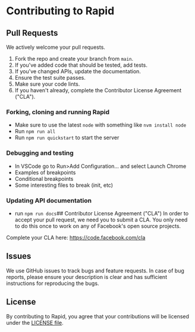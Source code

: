 # Contributing to Rapid

## Pull Requests
We actively welcome your pull requests.

1. Fork the repo and create your branch from `main`.
2. If you've added code that should be tested, add tests.
3. If you've changed APIs, update the documentation.
4. Ensure the test suite passes.
5. Make sure your code lints.
6. If you haven't already, complete the Contributor License Agreement ("CLA").

### Forking, cloning and running Rapid

- Make sure to use the latest `node` with something like  `nvm install node`
- Run `npm run all`
- Run `npm run quickstart` to start the server

### Debugging and testing

- In VSCode go to Run>Add Configuration... and select Launch Chrome
- Examples of breakpoints
- Conditional breakpoints
- Some interesting files to break (init, etc)

### Updating API documentation

- run `npm run docs`## Contributor License Agreement ("CLA")
In order to accept your pull request, we need you to submit a CLA. You only need
to do this once to work on any of Facebook's open source projects.

Complete your CLA here: <https://code.facebook.com/cla>

## Issues
We use GitHub issues to track bugs and feature requests. In case of bug reports, please ensure your description is clear and has sufficient instructions for reproducing the bugs.

## License
By contributing to Rapid, you agree that your contributions will be licensed under the [LICENSE file](LICENSE.md).